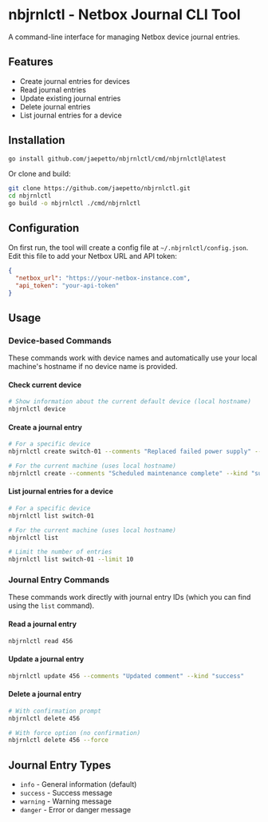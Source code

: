 # nbjrnlctl - Netbox Journal CLI Tool

A command-line interface for managing Netbox device journal entries.

## Features

- Create journal entries for devices
- Read journal entries
- Update existing journal entries
- Delete journal entries
- List journal entries for a device

## Installation

```bash
go install github.com/jaepetto/nbjrnlctl/cmd/nbjrnlctl@latest
```

Or clone and build:

```bash
git clone https://github.com/jaepetto/nbjrnlctl.git
cd nbjrnlctl
go build -o nbjrnlctl ./cmd/nbjrnlctl
```

## Configuration

On first run, the tool will create a config file at `~/.nbjrnlctl/config.json`. Edit this file to add your Netbox URL and API token:

```json
{
  "netbox_url": "https://your-netbox-instance.com",
  "api_token": "your-api-token"
}
```

## Usage

### Device-based Commands

These commands work with device names and automatically use your local machine's hostname if no device name is provided.

#### Check current device

```bash
# Show information about the current default device (local hostname)
nbjrnlctl device
```

#### Create a journal entry

```bash
# For a specific device
nbjrnlctl create switch-01 --comments "Replaced failed power supply" --kind "info"

# For the current machine (uses local hostname)
nbjrnlctl create --comments "Scheduled maintenance complete" --kind "success"
```

#### List journal entries for a device

```bash
# For a specific device
nbjrnlctl list switch-01

# For the current machine (uses local hostname)
nbjrnlctl list

# Limit the number of entries
nbjrnlctl list switch-01 --limit 10
```

### Journal Entry Commands

These commands work directly with journal entry IDs (which you can find using the `list` command).

#### Read a journal entry

```bash
nbjrnlctl read 456
```

#### Update a journal entry

```bash
nbjrnlctl update 456 --comments "Updated comment" --kind "success"
```

#### Delete a journal entry

```bash
# With confirmation prompt
nbjrnlctl delete 456

# With force option (no confirmation)
nbjrnlctl delete 456 --force
```

## Journal Entry Types

- `info` - General information (default)
- `success` - Success message
- `warning` - Warning message
- `danger` - Error or danger message
